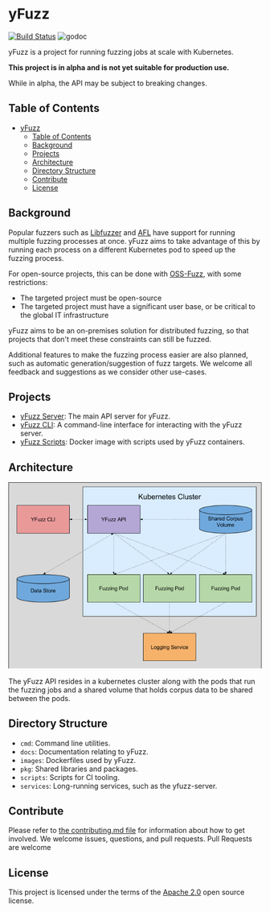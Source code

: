 # yFuzz

[![Build Status](https://travis-ci.org/yahoo/yfuzz.svg?branch=master)](https://travis-ci.org/yahoo/yfuzz) ![godoc](https://godoc.org/github.com/yahoo/yfuzz?status.svg)

yFuzz is a project for running fuzzing jobs at scale with Kubernetes.

**This project is in alpha and is not yet suitable for production use.**

While in alpha, the API may be subject to breaking changes.

## Table of Contents

- [yFuzz](#yfuzz)
  - [Table of Contents](#table-of-contents)
  - [Background](#background)
  - [Projects](#projects)
  - [Architecture](#architecture)
  - [Directory Structure](#directory-structure)
  - [Contribute](#contribute)
  - [License](#license)

## Background

Popular fuzzers such as [Libfuzzer](https://llvm.org/docs/LibFuzzer.html) and [AFL](http://lcamtuf.coredump.cx/afl/) have support for running multiple fuzzing processes at once. yFuzz aims to take advantage of this by running each process on a different Kubernetes pod to speed up the fuzzing process.

For open-source projects, this can be done with [OSS-Fuzz](https://github.com/google/oss-fuzz), with some restrictions:
* The targeted project must be open-source
* The targeted project must have a significant user base, or be critical to the global IT infrastructure

yFuzz aims to be an on-premises solution for distributed fuzzing, so that projects that don't meet these constraints can still be fuzzed.

Additional features to make the fuzzing process easier are also planned, such as automatic generation/suggestion of fuzz targets. We welcome all feedback and suggestions as we consider other use-cases.

## Projects
* [yFuzz Server](services/yfuzz-server): The main API server for yFuzz.
* [yFuzz CLI](cmd/yfuzz-cli): A command-line interface for interacting with the yFuzz server.
* [yFuzz Scripts](images/scripts): Docker image with scripts used by yFuzz containers.

## Architecture
![Architecture Diagram](architecture.png)

The yFuzz API resides in a kubernetes cluster along with the pods that run the fuzzing jobs and a shared volume that holds corpus data to be shared between the pods.

## Directory Structure
* `cmd`: Command line utilities.
* `docs`: Documentation relating to yFuzz.
* `images`: Dockerfiles used by yFuzz.
* `pkg`: Shared libraries and packages.
* `scripts`: Scripts for CI tooling.
* `services`: Long-running services, such as the yfuzz-server.

## Contribute

Please refer to [the contributing.md file](CONTRIBUTING.md) for information about how to get involved. We welcome issues, questions, and pull requests. Pull Requests are welcome

## License
This project is licensed under the terms of the [Apache 2.0](LICENSE) open source license.
